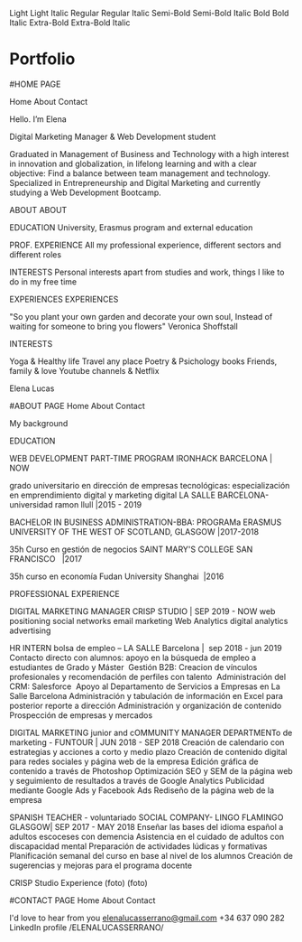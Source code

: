 Light
Light Italic
Regular
Regular Italic
Semi-Bold
Semi-Bold Italic
Bold
Bold Italic
Extra-Bold
Extra-Bold Italic

# Portfolio
#HOME PAGE
<i class="fab fa-linkedin"></i>

<i class="fab fa-github-square"></i>

<i class="fab fa-google-drive"></i>

Home
About
Contact

Hello. I’m Elena

Digital Marketing Manager & Web Development student

Graduated in Management of Business and Technology with a high interest in innovation and globalization, in lifelong learning and with a clear objective: Find a balance between team management and technology. Specialized in Entrepreneurship and Digital Marketing and currently studying a Web Development Bootcamp.

ABOUT
ABOUT


<i class="fas fa-graduation-cap"></i>
EDUCATION
University, Erasmus program and external education

<i class="fas fa-briefcase"></i>
PROF. EXPERIENCE
All my professional experience, different sectors and different roles

<i class="fas fa-thumbs-up"></i>
INTERESTS
Personal interests apart from studies and work, things I like to do in my free time

EXPERIENCES
EXPERIENCES

"So you plant your own garden and decorate your own soul, Instead of waiting for someone to bring you flowers"
Veronica Shoffstall

INTERESTS

<i class="fas fa-heartbeat"></i>

<i class="fas fa-plane"></i>

<i class="fas fa-book-open"></i>

<i class="fas fa-users"></i>

<i class="fab fa-youtube"></i>

Yoga & Healthy life
Travel any place
Poetry & Psichology books
Friends, family & love
Youtube channels & Netflix

Elena Lucas


#ABOUT PAGE
Home
About
Contact

My background

EDUCATION

WEB DEVELOPMENT PART-TIME PROGRAM
IRONHACK BARCELONA   | NOW

grado universitario en dirección de empresas tecnológicas: especialización en emprendimiento digital y marketing digital
LA SALLE BARCELONA-universidad ramon llull     |2015 - 2019

BACHELOR IN BUSINESS ADMINISTRATION-BBA: PROGRAMa ERASMUS 
UNIVERSITY OF THE WEST OF SCOTLAND, GLASGOW    |2017-2018

35h Curso en gestión de negocios
SAINT MARY'S COLLEGE SAN FRANCISCO   |2017

35h curso en economía
Fudan University Shanghai  |2016

PROFESSIONAL EXPERIENCE

DIGITAL MARKETING MANAGER
CRISP STUDIO | SEP 2019 - NOW
web positioning
social networks
email marketing
Web Analytics
digital analytics
advertising

HR INTERN
bolsa de empleo – LA SALLE Barcelona |  sep 2018 - jun 2019
Contacto directo con alumnos: apoyo en la búsqueda de empleo a estudiantes de Grado y Máster 
Gestión B2B: Creacion de vínculos profesionales y recomendación de perfiles con talento 
Administración del CRM: Salesforce 
Apoyo al Departamento de Servicios a Empresas en La Salle Barcelona
Administración y tabulación de información en Excel para posterior reporte a dirección
Administración y organización de contenido
Prospección de empresas y mercados

DIGITAL MARKETING junior and cOMMUNITY MANAGER
DEPARTMENTo de marketing - FUNTOUR | JUN 2018 - SEP 2018
Creación de calendario con estrategias y acciones a corto y medio plazo
Creación de contenido digital para redes sociales y página web de la empresa
Edición gráfica de contenido a través de Photoshop
Optimización SEO y SEM de la página web y seguimiento de resultados a través de Google Analytics
Publicidad mediante Google Ads y Facebook Ads
Rediseño de la página web de la empresa

SPANISH TEACHER - voluntariado
SOCIAL COMPANY- LINGO FLAMINGO GLASGOW| SEP 2017 - MAY 2018
Enseñar las bases del idioma español a adultos escoceses con demencia
Asistencia en el cuidado de adultos con discapacidad mental
Preparación de actividades lúdicas y formativas
Planificación semanal del curso en base al nivel de los alumnos
Creación de sugerencias y mejoras para el programa docente

CRISP Studio Experience
(foto)
(foto)

#CONTACT PAGE
Home
About
Contact

I'd love to hear from you
elenalucasserrano@gmail.com
+34 637 090 282
LinkedIn profile /ELENALUCASSERRANO/

<i class="fas fa-envelope"></i>

<i class="fab fa-whatsapp-square"></i>

<i class="fab fa-linkedin"></i>

<i class="fab fa-github-square"></i>


